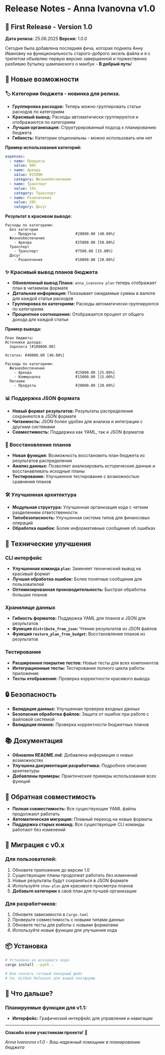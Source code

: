 # Release Notes - Anna Ivanovna v1.0

## 🎉 First Release - Version 1.0

**Дата релиза:** 25.06.2025
**Версия:** 1.0.0

Сегодня была добавлена последняя фича, которая подняла Анну Ивановну на функциональность старого-доброго эксель файла и я с трепетом объявляю первую версию завершенной и торжественно разбиваю бутылку шампанского о макбук - **В добрый путь**!

## 🚀 Новые возможности

### 🏷️ Категории бюджета - новинка для релиза.
- **Группировка расходов:** Теперь можно группировать статьи расходов по категориям
- **Красивый вывод:** Расходы автоматически группируются и отображаются по категориям
- **Лучшая организация:** Структурированный подход к планированию бюджета
- **Гибкость:** Категории опциональны - можно использовать или нет

**Пример использования категорий:**
```yaml
expenses:
  - name: Продукты
    value: 40%
  - name: Аренда
    value: ₽25000
    category: Жизнеобеспечение
  - name: Транспорт
    value: 15%
    category: Транспорт
  - name: Развлечения
    value: 20%
    category: Досуг
```

**Результат в красивом выводе:**
```
Расходы по категориям:
  Без категории
    - Продукты                  ₽20000.00 [40.00%]
  Жизнеобеспечение
    - Аренда                    ₽25000.00 [50.00%]
  Транспорт
    - Транспорт                 ₽7500.00 [15.00%]
  Досуг
    - Развлечения               ₽10000.00 [20.00%]
```

### ✨ Красивый вывод планов бюджета
- **Обновленный вывод Плана:** `anna_ivanovna plan` теперь отображает план в читаемом формате
- **Детальная информация:** Показывает ожидаемые суммы в валюте для каждой статьи расходов
- **Группировка по категориям:** Расходы автоматически группируются по категориям
- **Процентное соотношение:** Отображается процент от общего дохода для каждой статьи

**Пример вывода:**
```
План бюджета:
Источники дохода:
  Зарплата [₽100000.00]

Остаток: ₽40000.00 [40.00%]

Расходы по категориям:
  Жизнеобеспечение
    - Аренда                    ₽25000.00 [25.00%]
    - Коммуналка                ₽15000.00 [15.00%]
  Питание
    - Продукты                  ₽20000.00 [20.00%]
```

### 📊 Поддержка JSON формата
- **Новый формат результатов:** Результаты распределения сохраняются в JSON формате
- **Читаемость:** JSON более удобен для анализа и интеграции с другими системами
- **Совместимость:** Поддержка как YAML, так и JSON форматов

### 🔄 Восстановление планов
- **Новая функция:** Возможность восстановить план бюджета из результатов распределения
- **Анализ данных:** Позволяет анализировать исторические данные и восстанавливать исходные планы
- **Тестирование:** Улучшенное тестирование с возможностью сравнения планов

### 🛠️ Улучшенная архитектура
- **Модульная структура:** Улучшенная организация кода с четким разделением ответственности
- **Типобезопасность:** Улучшенная система типов для финансовых операций
- **Обработка ошибок:** Более информативные сообщения об ошибках

## 🔧 Технические улучшения

### CLI интерфейс
- **Улучшенная команда `plan`:** Заменяет технический вывод на красивый формат
- **Лучшая обработка ошибок:** Более понятные сообщения для пользователей
- **Оптимизированная производительность:** Быстрая обработка больших планов

### Хранилище данных
- **Гибкость форматов:** Поддержка YAML для планов и JSON для результатов
- **Функция `distribute_from_json`:** Чтение результатов из JSON файлов
- **Функция `restore_plan_from_budget`:** Восстановление планов из результатов

### Тестирование
- **Расширенное покрытие тестов:** Новые тесты для всех компонентов
- **Интеграционные тесты:** Тестирование полного цикла работы приложения
- **Тесты отображения:** Проверка корректности красивого вывода

## 🔒 Безопасность

- **Валидация данных:** Улучшенная проверка входных данных
- **Безопасная обработка файлов:** Защита от ошибок при работе с файловой системой
- **Валидация планов:** Проверка корректности бюджетных планов

## 📚 Документация

- **Обновлен README.md:** Добавлена информация о новых возможностях
- **Улучшена документация разработчика:** Подробное описание архитектуры
- **Добавлены примеры:** Практические примеры использования всех функций

## 🔄 Обратная совместимость

- **Полная совместимость:** Все существующие YAML файлы продолжают работать
- **Автоматическая миграция:** Плавный переход на новые форматы
- **Поддержка старых команд:** Все существующие CLI команды работают без изменений

## 🚀 Миграция с v0.x

### Для пользователей:
1. Обновите приложение до версии 1.0
2. Существующие планы продолжат работать без изменений
3. Новые результаты будут сохраняться в JSON формате
4. Используйте `show-plan` для красивого просмотра планов
5. **Добавьте категории** в свой план для лучшей организации

### Для разработчиков:
1. Обновите зависимости в `Cargo.toml`
2. Проверьте совместимость с новыми типами данных
3. Обновите тесты для работы с новыми форматами
4. Используйте новые функции для улучшения кода

## 📦 Установка

```bash
# Установка из исходного кода
cargo install --path .

# Или скачать готовый бинарный файл
# См. GitHub Releases для вашей платформы
```

## 🎯 Что дальше?

### Планируемые функции для v1.1:
- **Интерфейс:** Графический интерфейс для управления и навигации


---

**Спасибо всем участникам проекта!** 🎉

*Anna Ivanovna v1.0 - Ваш надежный помощник в планировании бюджета*
